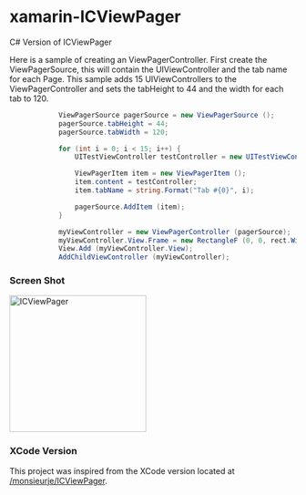 xamarin-ICViewPager
===================

C# Version of ICViewPager


Here is a sample of creating an ViewPagerController.  First create the ViewPagerSource, this will contain the UIViewController and the tab name for each Page.  This sample adds 15 UIViewControllers to the ViewPagerController and sets the tabHeight to 44 and the width for each tab to 120.

```C#
			ViewPagerSource pagerSource = new ViewPagerSource ();
			pagerSource.tabHeight = 44;
			pagerSource.tabWidth = 120;

			for (int i = 0; i < 15; i++) {
				UITestViewController testController = new UITestViewController (string.Format("View {0}", i));

				ViewPagerItem item = new ViewPagerItem ();
				item.content = testController;
				item.tabName = string.Format("Tab #{0}", i);

				pagerSource.AddItem (item);
			}

			myViewController = new ViewPagerController (pagerSource);
			myViewController.View.Frame = new RectangleF (0, 0, rect.Width, rect.Height);
			View.Add (myViewController.View);
			AddChildViewController (myViewController);
```

### Screen Shot
<img src="https://raw2.github.com/kyleeverson/xamarin-ICViewPager/master/ViewPagerController.png" width=240 alt="ICViewPager" title="ICViewPager">


### XCode Version
This project was inspired from the XCode version located at [/monsieurje/ICViewPager](https://github.com/monsieurje/ICViewPager).
